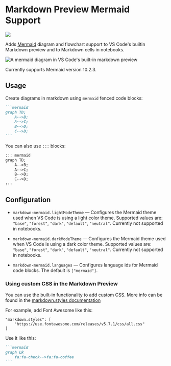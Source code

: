# Markdown Preview Mermaid Support

[![](https://vsmarketplacebadges.dev/version/bierner.markdown-mermaid.png)](https://marketplace.visualstudio.com/items?itemName=bierner.markdown-mermaid)

Adds [Mermaid](https://mermaid-js.github.io/mermaid/#/) diagram and flowchart support to VS Code's builtin Markdown preview and to Markdown cells in notebooks.

![A mermaid diagram in VS Code's built-in markdown preview](https://github.com/mjbvz/vscode-markdown-mermaid/raw/master/docs/example.png)

Currently supports Mermaid version 10.2.3.

## Usage

Create diagrams in markdown using `mermaid` fenced code blocks:

~~~markdown
```mermaid
graph TD;
    A-->B;
    A-->C;
    B-->D;
    C-->D;
```
~~~

You can also use `:::` blocks:

```markdown
::: mermaid
graph TD;
    A-->B;
    A-->C;
    B-->D;
    C-->D;
:::
```


## Configuration

- `markdown-mermaid.lightModeTheme` — Configures the Mermaid theme used when VS Code is using a light color theme. Supported values are: `"base"`, `"forest"`, `"dark"`, `"default"`, `"neutral"`. Currently not supported in notebooks.

- `markdown-mermaid.darkModeTheme` — Configures the Mermaid theme used when VS Code is using a dark color theme. Supported values are: `"base"`, `"forest"`, `"dark"`, `"default"`, `"neutral"`. Currently not supported in notebooks.

- `markdown-mermaid.languages` — Configures language ids for Mermaid code blocks. The default is `["mermaid"]`.

### Using custom CSS in the Markdown Preview

You can use the built-in functionality to add custom CSS. More info can be found in the [markdown.styles documentation](https://code.visualstudio.com/Docs/languages/markdown#_using-your-own-css)

For example, add Font Awesome like this:

```
"markdown.styles": [
    "https://use.fontawesome.com/releases/v5.7.1/css/all.css"
]
```

Use it like this:

~~~markdown
```mermaid
graph LR
    fa:fa-check-->fa:fa-coffee
```
~~~
